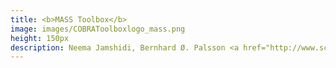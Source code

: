 ```yaml
---
title: <b>MASS Toolbox</b>
image: images/COBRAToolboxlogo_mass.png
height: 150px
description: Neema Jamshidi, Bernhard Ø. Palsson <a href="http://www.sciencedirect.com/science/article/pii/S000634950901618X"><b>Mass Action Stoichiometric Simulation Models - Incorporating Kinetics and Regulation into Stoichiometric Models</b></a>, Biophysical Journal , Volume 98 , Issue 2 , 175 - 185.
---
```

